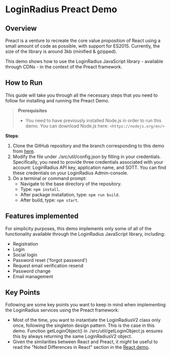 # LoginRadius Preact Demo

## Overview

Preact is a venture to recreate the core value proposition of React using a small amount of code as possible, with support for ES2015. Currently, the size of the library is around 3kb (minified & gzipped).

This demo shows how to use the LoginRadius JavaScript library - available through CDNs - in the context of the Preact framework.

## How to Run

This guide will take you through all the necessary steps that you need to follow for installing and running the Preact Demo.

> **Prerequisites**  
> - You need to have previously installed Node.js in order to run this demo. You can download Node.js here: `<https://nodejs.org/en/>`

**Steps**:

1. Clone the GitHub repository and the branch corresponding to this demo from [here](https://github.com/LoginRadius/demo/tree/v2-preact-demo).
2. Modify the file under ./src/util/config.json by filling in your credentials. Specifically, you need to provide three credentials associated with your account: LoginRadius API key, application name, and SOTT. You can find these credentials on your LoginRadius Admin-console.
3. On a terminal or command prompt:
   - Navigate to the base directory of the repository.
   - Type: `npm install`.
   - After package installation, type: `npm run build`.
   - After build, type: `npm start`.

## Features implemented

For simplicity purposes, this demo implements only some of all of the functionality available through the LoginRadius JavaScript library, including:

- Registration
- Login
- Social login
- Password reset ('forgot password')
- Request email verification resend
- Password change
- Email management

## Key Points

Following are some key points you want to keep in mind when implementing the LoginRadius services using the Preact framework:

- Most of the time, you want to instantiate the LoginRadiusV2 class only once, following the singleton design pattern. This is the case in this demo. Function getLoginObject() in ./src/util/getLoginObject.js ensures this by always returning the same LoginRadiusV2 object.
- Given the similarities between React and Preact, it _might_ be useful to read the "Noted Differences in React" section in the [React demo](https://www.loginradius.com/docs/api/v2/deployment/demos/react-demo).
